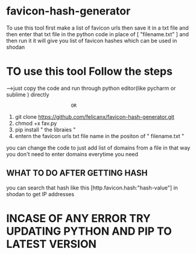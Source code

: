 # favicon-hash-generator
To use this tool first make a list of favicon urls then save it in a txt file and then enter that txt file in the python code in place of [ "filename.txt" ]
and then run it it will give you list of favicon hashes which can be used in shodan

# TO use this tool Follow the steps
-->just copy the code and run through python editor(like pycharm or sublime ) directly

                            OR
                            
 1. git clone https://github.com/felicanx/favicon-hash-generator.git
 2. chmod +x fav.py 
 3. pip install " the libraies "
 4. entern the favicon urls txt file name in the positon of " filename.txt "

you can change the code to just add list of domains from a file in that way you don't need to enter domains everytime you need

## WHAT TO DO AFTER GETTING HASH 
you can search that hash like this  [http.favicon.hash:"hash-value"] in shodan to get IP addresses



# INCASE OF ANY ERROR TRY UPDATING PYTHON AND PIP TO LATEST VERSION
